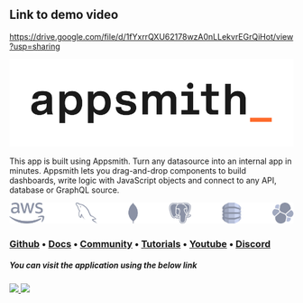 ## Link to demo video 

https://drive.google.com/file/d/1fYxrrQXU62178wzA0nLLekvrEGrQiHot/view?usp=sharing

![](https://raw.githubusercontent.com/appsmithorg/appsmith/release/static/appsmith_logo_primary.png)

This app is built using Appsmith. Turn any datasource into an internal app in minutes. Appsmith lets you drag-and-drop components to build dashboards, write logic with JavaScript objects and connect to any API, database or GraphQL source.

![](https://raw.githubusercontent.com/appsmithorg/appsmith/release/static/images/integrations.png)

### [Github](https://github.com/appsmithorg/appsmith) • [Docs](https://docs.appsmith.com/?utm_source=github&utm_medium=social&utm_content=appsmith_docs&utm_campaign=null&utm_term=appsmith_docs) • [Community](https://community.appsmith.com/) • [Tutorials](https://github.com/appsmithorg/appsmith/tree/update/readme#tutorials) • [Youtube](https://www.youtube.com/appsmith) • [Discord](https://discord.gg/rBTTVJp)

##### You can visit the application using the below link

###### [![](https://assets.appsmith.com/git-sync/Buttons.svg) ](http://localhost:8080/applications/6568f0747e2bb40560290018/pages/6568f0747e2bb4056029001b) [![](https://assets.appsmith.com/git-sync/Buttons2.svg)](http://localhost:8080/applications/6568f0747e2bb40560290018/pages/6568f0747e2bb4056029001b/edit)
